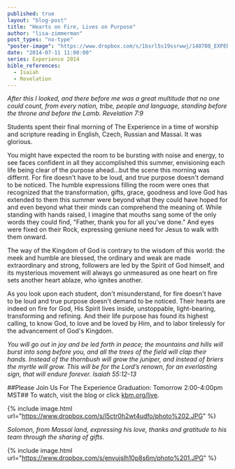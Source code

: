 ```yaml
---
published: true
layout: "blog-post"
title: "Hearts on Fire, Lives on Purpose"
author: "lisa-zimmerman"
post_types: "no-type"
"poster-image": "https://www.dropbox.com/s/1bsrl5s19ssrwwj/140708_EXPERIENCE_untitled%20shoot_7051.jpg"
date: "2014-07-11 11:00:00"
series: Experience 2014
bible_references: 
  - Isaiah
  - Revelation
---
```


*After this I looked, and there before me was a great multitude that no one could count, from every nation, tribe, people and language, standing before the throne and before the Lamb. Revelation 7:9*

Students spent their final morning of The Experience in a time of worship and scripture reading in English, Czech, Russian and Massai.  It was glorious.    

You might have expected the room to be bursting with noise and energy, to see faces confident in all they accomplished this summer, envisioning each life being clear of the purpose ahead...but the scene this morning was differnt.  For fire doesn't have to be loud, and true purpose doesn't demand to be noticed.  The humble expressions filling the room were ones that recognized that the transformation, gifts, grace, goodness and love God has extended to them this summer were beyond what they could have hoped for and even beyond what their minds can comprehend the meaning of.  While standing with hands raised, I imagine that mouths sang some of the only words they could find, "Father, thank you for all you've done."  And eyes were fixed on their Rock, expressing geniune need for Jesus to walk with them onward.

The way of the Kingdom of God is contrary to the wisdom of this world: the meek and humble are blessed, the ordinary and weak are made extraordinary and strong, followers are led by the Spirit of God himself, and its mysterious movement will always go unmeasured as one heart on fire sets another heart ablaze, who ignites another.

As you look upon each student, don't misunderstand, for fire doesn't have to be loud and true purpose doesn't demand to be noticed.  Their hearts are indeed on fire for God, His Spirit lives inside, unstoppable, light-bearing, transforming and refining. And their life purpose has found its highest calling, to know God, to love and be loved by Him, and to labor tirelessly for the advancement of God's Kingdom.

*You will go out in joy and be led forth in peace; the mountains and hills will burst into song before you, and all the trees of the field will clap their hands. Instead of the thornbush will grow the juniper, and instead of briers the myrtle will grow.
This will be for the Lord’s renown, for an everlasting sign, that will endure forever. Isaiah 55:12-13*

##Please Join Us For The Experience Graduation: Tomorrow 2:00-4:00pm MST## 
To watch, visit the blog or click <a href="http://www.kbm.org/live/" target="_blank">kbm.org/live</a>.

{% include image.html url="https://www.dropbox.com/s/l5ctr0h2wt4udfo/photo%202.JPG" %}

*Solomon, from Massai land, expressing his love, thanks and gratitude to his team through the sharing of gifts.*

{% include image.html url="https://www.dropbox.com/s/envujslh10p8s6m/photo%201.JPG" %}